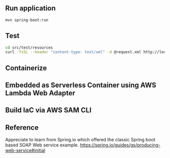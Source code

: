 


## Run application

```bash
mvn spring-boot:run
```

## Test
```bash
cd src/test/resources
curl -fsSL --header "content-type: text/xml" -d @request.xml http://localhost:8080/ws | xmllint --format - > output.xml; cat output.xml
```
## Containerize

## Embedded as Serverless Container using AWS Lambda Web Adapter

## Build IaC via AWS SAM CLI

## Reference

Appreciate to learn from Spring.io which offered the classic Spring boot based SOAP Web service example.
https://spring.io/guides/gs/producing-web-service#initial
